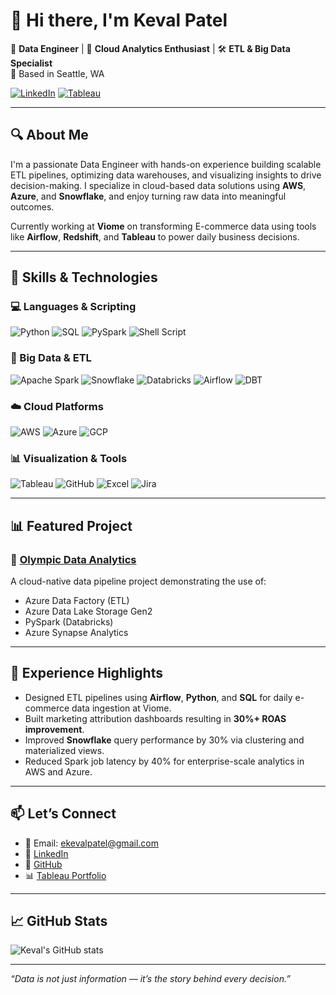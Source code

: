 # 👋 Hi there, I'm Keval Patel

🚀 **Data Engineer** | 🧠 **Cloud Analytics Enthusiast** | 🛠️ **ETL & Big Data Specialist**  
📍 Based in Seattle, WA  

[![LinkedIn](https://img.shields.io/badge/-LinkedIn-0A66C2?style=for-the-badge&logo=linkedin&logoColor=white)](https://www.linkedin.com/in/kevalpatel72)
[![Tableau](https://img.shields.io/badge/-Tableau-E97627?style=for-the-badge&logo=tableau&logoColor=white)](https://public.tableau.com/app/profile/kevalvpatel/vizzes)

---

## 🔍 About Me

I'm a passionate Data Engineer with hands-on experience building scalable ETL pipelines, optimizing data warehouses, and visualizing insights to drive decision-making. I specialize in cloud-based data solutions using **AWS**, **Azure**, and **Snowflake**, and enjoy turning raw data into meaningful outcomes.

Currently working at **Viome** on transforming E-commerce data using tools like **Airflow**, **Redshift**, and **Tableau** to power daily business decisions.

---

## 🧠 Skills & Technologies

### 💻 Languages & Scripting
![Python](https://img.shields.io/badge/Python-3776AB?style=flat&logo=python&logoColor=white)
![SQL](https://img.shields.io/badge/SQL-336791?style=flat&logo=postgresql&logoColor=white)
![PySpark](https://img.shields.io/badge/PySpark-E25A1C?style=flat&logo=apachespark&logoColor=white)
![Shell Script](https://img.shields.io/badge/Shell-4EAA25?style=flat&logo=gnu-bash&logoColor=white)

### 🔧 Big Data & ETL
![Apache Spark](https://img.shields.io/badge/Spark-E25A1C?style=flat&logo=apachespark&logoColor=white)
![Snowflake](https://img.shields.io/badge/Snowflake-29B5E8?style=flat&logo=snowflake&logoColor=white)
![Databricks](https://img.shields.io/badge/Databricks-EF3E42?style=flat&logo=databricks&logoColor=white)
![Airflow](https://img.shields.io/badge/Apache_Airflow-017CEE?style=flat&logo=apacheairflow&logoColor=white)
![DBT](https://img.shields.io/badge/dbt-FF694B?style=flat&logo=dbt&logoColor=white)

### ☁️ Cloud Platforms
![AWS](https://img.shields.io/badge/AWS-232F3E?style=flat&logo=amazon-aws&logoColor=white)
![Azure](https://img.shields.io/badge/Azure-0078D4?style=flat&logo=microsoftazure&logoColor=white)
![GCP](https://img.shields.io/badge/GCP-4285F4?style=flat&logo=google-cloud&logoColor=white)

### 📊 Visualization & Tools
![Tableau](https://img.shields.io/badge/Tableau-E97627?style=flat&logo=tableau&logoColor=white)
![GitHub](https://img.shields.io/badge/GitHub-181717?style=flat&logo=github&logoColor=white)
![Excel](https://img.shields.io/badge/Excel-217346?style=flat&logo=microsoft-excel&logoColor=white)
![Jira](https://img.shields.io/badge/Jira-0052CC?style=flat&logo=jira&logoColor=white)

---

## 📊 Featured Project

### 🎯 [Olympic Data Analytics](https://github.com/keval72/Tokyo-Olympics-Data-Analytics-Using-Azure)
A cloud-native data pipeline project demonstrating the use of:
- Azure Data Factory (ETL)
- Azure Data Lake Storage Gen2
- PySpark (Databricks)
- Azure Synapse Analytics

---

## 💼 Experience Highlights

- Designed ETL pipelines using **Airflow**, **Python**, and **SQL** for daily e-commerce data ingestion at Viome.
- Built marketing attribution dashboards resulting in **30%+ ROAS improvement**.
- Improved **Snowflake** query performance by 30% via clustering and materialized views.
- Reduced Spark job latency by 40% for enterprise-scale analytics in AWS and Azure.

---

## 📫 Let’s Connect

- 📧 Email: ekevalpatel@gmail.com  
- 💼 [LinkedIn](https://www.linkedin.com/in/kevalpatel72)  
- 📂 [GitHub](https://github.com/keval72)  
- 📊 [Tableau Portfolio](https://public.tableau.com/app/profile/kevalvpatel/vizzes)

---

## 📈 GitHub Stats

![Keval's GitHub stats](https://github-readme-stats.vercel.app/api?username=keval72&show_icons=true&hide_title=true&count_private=true&theme=default)

---

_“Data is not just information — it’s the story behind every decision.”_
